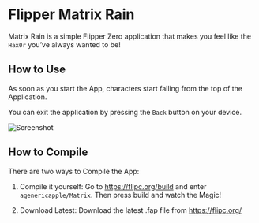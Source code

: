 # Flipper Matrix Rain

Matrix Rain is a simple Flipper Zero application that makes you feel like the `Hax0r` you’ve always wanted to be!

## How to Use

As soon as you start the App, characters start falling from the top of the Application.

You can exit the application by pressing the `Back` button on your device.

![Screenshot](matrix.png)

## How to Compile

There are two ways to Compile the App:

1. Compile it yourself:
Go to https://flipc.org/build and enter `agenericapple/Matrix`.
Then press build and watch the Magic!

2. Download Latest:
Download the latest .fap file from https://flipc.org/